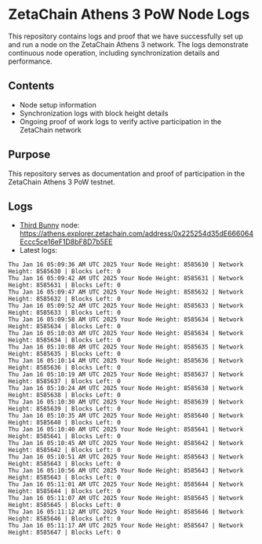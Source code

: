 # ZetaChain Athens 3 PoW Node Logs
This repository contains logs and proof that we have successfully set up and run a node on the ZetaChain Athens 3 network. The logs demonstrate continuous node operation, including synchronization details and performance.

## Contents
- Node setup information
- Synchronization logs with block height details
- Ongoing proof of work logs to verify active participation in the ZetaChain network

## Purpose
This repository serves as documentation and proof of participation in the ZetaChain Athens 3 PoW testnet.

## Logs

- [Third Bunny](https://thirdbunny.xyz/) node: https://athens.explorer.zetachain.com/address/0x225254d35dE666064Eccc5ce16eF1D8bF8D7b5EE
- Latest logs:
```
Thu Jan 16 05:09:36 AM UTC 2025 Your Node Height: 8585630 | Network Height: 8585630 | Blocks Left: 0
Thu Jan 16 05:09:42 AM UTC 2025 Your Node Height: 8585631 | Network Height: 8585631 | Blocks Left: 0
Thu Jan 16 05:09:47 AM UTC 2025 Your Node Height: 8585632 | Network Height: 8585632 | Blocks Left: 0
Thu Jan 16 05:09:52 AM UTC 2025 Your Node Height: 8585633 | Network Height: 8585633 | Blocks Left: 0
Thu Jan 16 05:09:58 AM UTC 2025 Your Node Height: 8585634 | Network Height: 8585634 | Blocks Left: 0
Thu Jan 16 05:10:03 AM UTC 2025 Your Node Height: 8585634 | Network Height: 8585634 | Blocks Left: 0
Thu Jan 16 05:10:08 AM UTC 2025 Your Node Height: 8585635 | Network Height: 8585635 | Blocks Left: 0
Thu Jan 16 05:10:14 AM UTC 2025 Your Node Height: 8585636 | Network Height: 8585636 | Blocks Left: 0
Thu Jan 16 05:10:19 AM UTC 2025 Your Node Height: 8585637 | Network Height: 8585637 | Blocks Left: 0
Thu Jan 16 05:10:24 AM UTC 2025 Your Node Height: 8585638 | Network Height: 8585638 | Blocks Left: 0
Thu Jan 16 05:10:30 AM UTC 2025 Your Node Height: 8585639 | Network Height: 8585639 | Blocks Left: 0
Thu Jan 16 05:10:35 AM UTC 2025 Your Node Height: 8585640 | Network Height: 8585640 | Blocks Left: 0
Thu Jan 16 05:10:40 AM UTC 2025 Your Node Height: 8585641 | Network Height: 8585641 | Blocks Left: 0
Thu Jan 16 05:10:45 AM UTC 2025 Your Node Height: 8585642 | Network Height: 8585642 | Blocks Left: 0
Thu Jan 16 05:10:51 AM UTC 2025 Your Node Height: 8585643 | Network Height: 8585643 | Blocks Left: 0
Thu Jan 16 05:10:56 AM UTC 2025 Your Node Height: 8585643 | Network Height: 8585643 | Blocks Left: 0
Thu Jan 16 05:11:01 AM UTC 2025 Your Node Height: 8585644 | Network Height: 8585644 | Blocks Left: 0
Thu Jan 16 05:11:07 AM UTC 2025 Your Node Height: 8585645 | Network Height: 8585645 | Blocks Left: 0
Thu Jan 16 05:11:12 AM UTC 2025 Your Node Height: 8585646 | Network Height: 8585646 | Blocks Left: 0
Thu Jan 16 05:11:17 AM UTC 2025 Your Node Height: 8585647 | Network Height: 8585647 | Blocks Left: 0
```
